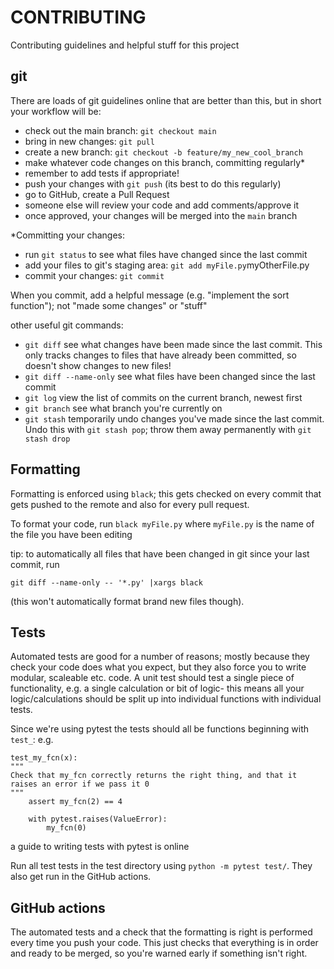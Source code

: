 CONTRIBUTING
====

Contributing guidelines and helpful stuff for this project


git
----

There are loads of git guidelines online that are better than this, but in short your workflow will be:
 - check out the main branch: `git checkout main`
 - bring in new changes: `git pull`
 - create a new branch: `git checkout -b feature/my_new_cool_branch`
 - make whatever code changes on this branch, committing regularly\*
 - remember to add tests if appropriate!
 - push your changes with `git push` (its best to do this regularly)
 - go to GitHub, create a Pull Request
 - someone else will review your code and add comments/approve it
 - once approved, your changes will be merged into the `main` branch

\*Committing your changes:
 - run `git status` to see what files have changed since the last commit
 - add your files to git's staging area: `git add myFile.py`myOtherFile.py
 - commit your changes: `git commit`

When you commit, add a helpful message (e.g. "implement the sort function"); not "made some changes" or "stuff"

other useful git commands:
 - `git diff` see what changes have been made since the last commit. This only tracks changes to files that have already been committed, so doesn't show changes to new files!
 - `git diff --name-only` see what files have been changed since the last commit
 - `git log` view the list of commits on the current branch, newest first
 - `git branch` see what branch you're currently on
 - `git stash` temporarily undo changes you've made since the last commit. Undo this with `git stash pop`; throw them away permanently with `git stash drop`


Formatting
----

Formatting is enforced using `black`; this gets checked on every commit that gets pushed to the remote and also for every
pull request.

To format your code, run `black myFile.py` where `myFile.py` is the name of the file you have been editing

tip: to automatically all files that have been changed in git since your last commit, run

```
git diff --name-only -- '*.py' |xargs black

```
(this won't automatically format brand new files though).


Tests
----

Automated tests are good for a number of reasons; mostly because they check your code does what you expect, but they
also force you to write modular, scaleable etc. code. A unit test should test a single piece of functionality, e.g. a
single calculation or bit of logic- this means all your logic/calculations should be split up into individual functions
with individual tests.

Since we're using pytest the tests should all be functions beginning with `test_`: e.g.

```
test_my_fcn(x):
"""
Check that my_fcn correctly returns the right thing, and that it raises an error if we pass it 0
"""
    assert my_fcn(2) == 4

    with pytest.raises(ValueError):
        my_fcn(0)

```
a guide to writing tests with pytest is online

Run all test tests in the test directory using `python -m pytest test/`. They also get run in the GitHub actions.


GitHub actions
----

The automated tests and a check that the formatting is right is performed every time you push your code.
This just checks that everything is in order and ready to be merged, so you're warned early if something isn't right.


